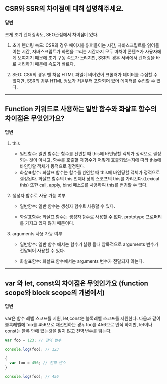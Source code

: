 ## CSR와 SSR의 차이점에 대해 설명해주세요.

#### 답변

크게 초기 렌더링속도, SEO관점에서 차이점이 있다.

1. 초기 렌더링 속도: CSR의 경우 페이지를 읽어들이는 시간, 자바스크립트를 읽어들이는 시간, 자바스크립트가 화면을 그리는 시간까지 모두 마쳐야 콘텐츠가 사용자에게 보여지기 때문에 초기 구동 속도가 느리지만, SSR의 경우 서버에서 렌더링을 바로 처리하기 때문에 속도가 빠르다.

2. SEO: CSR의 경우 맨 처음 HTML 파일이 비어있어 크롤러가 데이터를 수집할 수 없지만, SSR의 경우 HTML 정보가 처음부터 포함되어 있어 데이터를 수집할 수 있다.

---

## Function 키워드로 사용하는 일반 함수와 화살표 함수의 차이점은 무엇인가요?

#### 답변

1. this

   - 일반함수: 일반 함수는 함수를 선언할 때 this에 바인딩할 객체가 정적으로 결정되는 것이 아니고,
     함수를 호출할 때 함수가 어떻게 호출되었는지에 따라 this에 바인딩할 객체가 동적으로 결정된다.
   - 화살표함수: 화살표 함수는 함수를 선언할 때 this에 바인딩할 객체가 정적으로 결정된다.
     화살표 함수의 this 언제나 상위 스코프의 this를 가리킨다.(Lexical this)
     또한 call, apply, bind 메소드를 사용하여 this를 변경할 수 없다.

2. 생성자 함수로 사용 가능 여부

   - 일반함수: 일반 함수는 생성자 함수로 사용할 수 있다.

   - 화살표함수: 화살표 함수는 생성자 함수로 사용할 수 없다. prototype 프로퍼티를 가지고 있지 않기 때문이다.

3. arguments 사용 가능 여부

   - 일반함수: 일반 함수 에서는 함수가 실행 될때 암묵적으로 arguments 변수가 전달되어 사용할 수 있다.

   - 화살표함수: 화살표 함수에서는 arguments 변수가 전달되지 않는다.

---

## var 와 let, const의 차이점은 무엇인가요 (function scope와 block scope의 개념에서)

#### 답변

var은 함수 레벨 스코프를 지원, let,const는 블록레벨 스코프를 지원한다.
다음과 같이 블록레벨에 foo를 456으로 재선언하는 경우 foo를 456으로 인식
하지만, let이나 const는 블록 안에 있는것을 읽지 않고 전역 변수를 읽는다.

```javascript
var foo = 123; // 전역 변수

console.log(foo); // 123

{
  var foo = 456; // 전역 변수
}

console.log(foo); // 456
```
